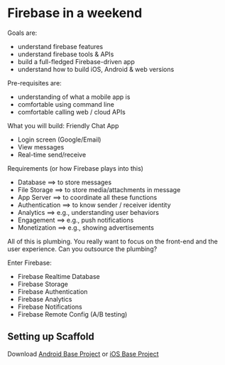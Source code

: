 # Firebase in a weekend

Goals are:
 
 * understand firebase features
 * understand firebase tools & APIs
 * build a full-fledged Firebase-driven app
 * understand how to build iOS, Android & web versions
 
 Pre-requisites are:

 * understanding of what a mobile app is
 * comfortable using command line
 * comfortable calling web / cloud APIs

What you will build: Friendly Chat App
 * Login screen (Google/Email)
 * View messages
 * Real-time send/receive

Requirements (or how Firebase plays into this)

 * Database ==> to store messages
 * File Storage ==> to store media/attachments in message
 * App Server ==> to coordinate all these functions
 * Authentication ==> to know sender / receiver identity
 * Analytics ==> e.g., understanding user behaviors
 * Engagement ==> e.g., push notifications
 * Monetization ==> e.g., showing advertisements

All of this is plumbing. You really want to focus on the front-end and the user experience. Can you outsource the plumbing? 

Enter Firebase:
 
  * Firebase Realtime Database
  * Firebase Storage
  * Firebase Authentication
  * Firebase Analytics
  * Firebase Notifications
  * Firebase Remote Config (A/B testing)

## Setting up Scaffold

 Download [Android Base Project](https://github.com/udacity/and-nd-firebase) or [iOS Base Project](https://github.com/udacity/ios-nd-firebase)
